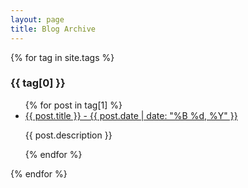 ```yaml
---
layout: page
title: Blog Archive
---
```


{% for tag in site.tags %}
  <h3>{{ tag[0] }}</h3>
  <ul>
    {% for post in tag[1] %}
      <li><a href=".{{ post.url }}">{{ post.title }} - {{ post.date | date: "%B %d, %Y" }}</a><p>{{ post.description }}</p></li>
    {% endfor %}
  </ul>
{% endfor %}
